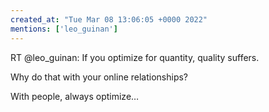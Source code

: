 ```yaml
---
created_at: "Tue Mar 08 13:06:05 +0000 2022"
mentions: ['leo_guinan']
---
```


RT @leo_guinan: If you optimize for quantity, quality suffers. 

Why do that with your online relationships?

With people, always optimize…